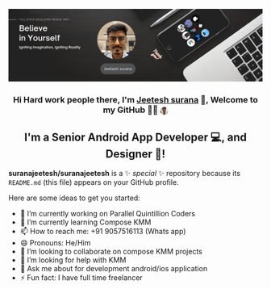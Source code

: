 <p align="center">
  <a href="http://bitly.com/jeeteshportfolio" target="_blank" rel="noreferrer"></a>
  <img src="https://github.com/suranajeetesh/suranajeetesh/blob/4fae55e3f13275d25a89841bc601db2cf33bcd00/img/Jeetesh%20surana.png" alt="my banner"></a>
</p>



<h3 align="center">
  Hi Hard work people there, I'm <a href="http://bitly.com/jeeteshportfolio" target="_blank" rel="noreferrer">Jeetesh surana</a> 👋, Welcome to my GitHub 👨‍💻 <img align="center" src="https://raw.githubusercontent.com/jeeteshsurana/MyPublicData/main/profile/rounded_corner.png" alt="my profile" height="16" width="16"> 
</h3>
<h2 align="center">
I'm a Senior Android App Developer 💻, and Designer 🎨!
</h2> 


**suranajeetesh/suranajeetesh** is a ✨ _special_ ✨ repository because its `README.md` (this file) appears on your GitHub profile.

Here are some ideas to get you started:

- 🔭 I’m currently working on Parallel Quintillion Coders
- 🌱 I’m currently learning Compose KMM
- 📫 How to reach me: +91 9057516113 (Whats app)
- 😄 Pronouns: He/Him
- 👯 I’m looking to collaborate on compose KMM projects
- 🤔 I’m looking for help with KMM
- 💬 Ask me about for development android/ios application
- ⚡ Fun fact: I have full time freelancer
